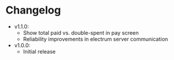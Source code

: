 # Changelog

* v1.1.0:
  * Show total paid vs. double-spent in pay screen
  * Reliability improvements in electrum server communication
* v1.0.0:
  * Initial release
